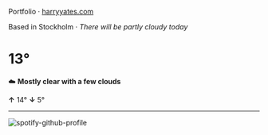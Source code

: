 Portfolio · [harryyates.com](https://harryyates.com)

<!-- WEATHER_START -->
Based in Stockholm · *There will be partly cloudy today*

# 13°
☁️ **Mostly clear with a few clouds**

**↑** 14° **↓** 5°

---
<!-- WEATHER_END -->

<p align="left">
  <a>
    <img src="https://spotify-github-profile.kittinanx.com/api/view?uid=bigbello&cover_image=true&theme=natemoo-re&show_offline=true&background_color=121212&interchange=false&bar_color=53b14f&bar_color_cover=false" alt="spotify-github-profile">
  </a>
</p>